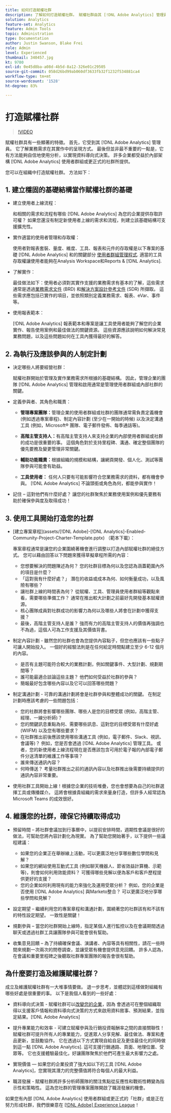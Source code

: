 ```yaml
---
title: 如何打造賦權社群
description: 了解如何打造賦權社群。 賦權社群由其 [!DNL Adobe Analytics] 管理員瞭解業務需求在其實作中的呈現方式，並且有方法能夠自信地使用分析，以實現資料導向式決策。
solution: Analytics
feature-set: Analytics
feature: Admin Tools
topic: Administration
type: Documentation
author: Justin Swanson, Blake Frei
role: Admin
level: Experienced
thumbnail: 340457.jpg
kt: 9780
exl-id: 0e45d8ba-a08d-4b5d-8a12-326e01c29505
source-git-commit: 058d26bd99ab060df3633fb32f1232f534881ca4
workflow-type: tm+mt
source-wordcount: '1528'
ht-degree: 83%

---
```


# 打造賦權社群

>[!VIDEO](https://video.tv.adobe.com/v/340457/?quality=12&learn=on)

賦權社群具有一些顯著的特徵。 首先，它受到其 [!DNL Adobe Analytics] 管理員。 它了解業務需求在其實作中的呈現方式。 最後但並非最不重要的一點是，它有方法能夠自信地使用分析，以實現資料導向式決策。 許多企業都受益於內部架構 [!DNL Adobe Analytics] 使用者群組或更正式的社群所提供。

您可以在組織中打造賦權社群。 方法如下：

## 1. 建立穩固的基礎結構當作賦權社群的基礎

* 建立使用者上線流程：

  和相關的需求和流程有哪些 [!DNL Adobe Analytics] 為您的企業提供存取許可權？ 如果您還沒有制定新使用者上線的需求和流程，則建立該基礎結構可支援擴充性。

* 實作適當的使用者管理和存取權：

  使用者對報表套裝、量度、維度、工具、報表和元件的存取權是以下專案的基礎 [!DNL Adobe Analytics] 和的關鍵部分 [使用者群組管理程式](https://experienceleague.adobe.com/docs/analytics/admin/admin-console/home.html?lang=zh-Hant). 適當的工具存取權讓使用者能夠在Analysis Workspace和Reports &amp; [!DNL Analytics].

* 了解實作：

  最佳做法如下：使用者必須對其實作支援的業務需求有基本的了解，這些需求通常是透過[業務需求文件](https://experienceleague.adobe.com/docs/analytics-learn/tutorials/implementation/implementation-basics/creating-a-business-requirements-document.html?lang=zh-Hant) (BRD) 和[解決方案設計參考文件](https://experienceleague.adobe.com/docs/analytics-learn/tutorials/implementation/implementation-basics/creating-and-maintaining-an-sdr.html?lang=zh-Hant) (SDR) 所擷取。 這些需求應包括已實作的項目，並依照類別定義業務需求、報表、eVar、事件等。

* 使用報表範本：

  [!DNL Adobe Analytics] 報表範本和專案是讓工具使用者能夠了解您的企業實作、報告使用案例和最佳做法的關鍵資源。 這些資源應該說明如何解決常見業務問題，以及這些問題如何在工具內獲得最好的解答。

## 2. 為執行及應該參與的人制定計劃

* 決定哪些人將要經營社群：

  賦權社群開始於管理及實作業務需求所根據的基礎結構。 因此，管理企業的團隊 [!DNL Adobe Analytics] 管理和啟用通常是管理使用者群組或內部社群的關鍵。

* 定義參與者、其角色和職責：

   * **管理專案團隊：**&#x200B;管理企業的使用者群組或社群的團隊通常需負責定義機會 (例如透過專案章程)、制定內容計劃 (至少在一開始的時候) 以及決定溝通工具 (例如，Microsoft® 團隊、電子郵件發佈、每季通話等)。

   * **高階主管支持人：**&#x200B;有高階主管支持人來支持企業的內部使用者群組或社群的成功是很重要的事。 這個角色對於支持里程碑、溝通、確定整個團隊的優先要務及變更管理非常關鍵。

   * **輔助功能職責：**&#x200B;根據組織的規模和結構，讓網頁開發、個人化、測試等團隊參與可能會有助益。

   * **工具使用者：** 任何人只要有可能影響符合您業務需求的資料，都有機會參與。 [!DNL Adobe Analytics] 不論頭銜或角色為何，都能參與實作！

* 記住 – 這對他們有什麼好處？ 讓您的社群聚焦於業務使用案例和優先要務有助於確保參與度及取得成功！

## 3. 使用工具開始打造您的社群

* [建立專案章程](assets/[!DNL Adobe]-[!DNL Analytics]-Enabled-Community-Project-Charter-Template.pptx) （範本下載）：

  專案章程通常是讓您的企業圍繞著機會進行調整以打造內部賦權社群的絕佳方式。 您可以藉由回答以下問題來獲得草擬章程所需的內容：

   * 您想要解決的問題陳述為何？ 您的社群目標為何以及您認為涵蓋範圍內外的項目是什麼？
   * 「這對我有什麼好處？」 潛在的收益或成本為何、如何衡量成功，以及風險有哪些？
   * 讓社群上線的時間表為何？ 從賦權、工具、管理員使用者群組等觀點來看，需要哪些準備工作？ 通常在推出較大計劃之前最好先開發基本賦權資源。
   * 核心團隊成員對社群成功的影響力為何以及哪些人將會在計劃中獲得支援？
   * 最後，高階主管支持人是誰？ 強而有力的高階主管支持人的價值再強調也不為過，這個人可為工作支援及其價值背書。

* 制定內容計劃 - 雖然您的社群也會為您提供內容點子，但您也應該有一些點子可讓人開始投入。 一個好的經驗法則是在任何給定時間點建立至少 6-12 個月的內容。

   * 是否有主題可能符合較大的業務計劃，例如關鍵事件、大型計劃、規劃期間等？
   * 誰可能最適合談論這些主題？ 他們如何受益於社群的參與？
   * 簡報最好包含哪些內容以及它可以回答哪些問題？

* 制定溝通計劃 - 可靠的溝通計劃將會是社群參與和整體成功的關鍵。 在制定計劃時應該考慮的一些問題包括：

   * 您的社群將會影響哪些團隊、哪些人是您的目標受眾 (例如，高階主管、經理、一線分析師)？
   * 您的關鍵訊息重點為何、需要哪些訊息、這對您的目標受眾有什麼好處 (WIIFM) 以及您有哪些要求？
   * 在社群推出前後應該使用哪些溝通工具 (例如，電子郵件、Slack、視訊、會議等)？ 例如，您是否會透過 [!DNL Adobe Analytics] 管理工具。 或者，您的新使用者上線流程現在是否應該包含可用於電子報的內部電子郵件分送清單的維護工作等事項？
   * 誰來傳送通訊內容？
   * 何時傳送？ 考量社群推出之前的通訊內容以及社群推出後需要持續提供的通訊內容非常重要。

* 使用社群工具開始上線！根據您企業的技術堆疊，您也會想要為自己的社群選擇工具或傳播媒介。 這將會根據貴組織的需求來量身打造，但許多人經常認為 Microsoft Teams 的成效很好。

## 4. 維護您的社群，確保它持續取得成功

* 預留時間 – 將社群會議加到行事曆中，以提前安排時間，週期性會議是很好的做法，可幫助您將內容計劃化為現實。 為了幫助您開始著手，以下提供一些議程建議：

   * 如果您的企業正在舉辦線上活動，可以更廣泛地分享哪些數位學問和見解？
   * 如果您的網站使用互動式工具 (例如聊天機器人、節省效益計算機、示範等)，則會如何利用效能資料？ 可獲得哪些見解以便為客戶和客戶歷程提供更好的支援？
   * 您的企業如何利用現有的能力來強化及運用受眾分析？ 例如，您的企業是否使用 [!DNL Adobe Analytics] 與Marketo整合？ 可以更廣泛地分享哪些學問和見解？

* 設定期望 – 繼續利用您的專案章程和溝通計劃，圍繞著您的社群該有和不該有的特性設定期望。 一致性是關鍵！
* 規劃參與 – 當您的社群開始上線時，指定某個人進行監控以及在會議期間透過聊天或透過社群工具讓團隊參與可能會很有幫助。
* 收集意見回饋 – 為了持續確保會議、演講者、內容等具有相關性，請花一些時間來規劃一次兩次的問卷調查，並讓受眾有機會提供意見回饋。 許多人認為，在會議和重要里程碑之後聽取社群專案團隊的報告會很有幫助。

## 為什麼要打造及維護賦權社群？

成立及維護賦權社群有一大堆事情要做。 退一步思考，並體認到這樣做對組織有哪些好處是很重要的事。 以下是我個人看到的一些好處：

* 資料導向式決策 - 賦權社群可以[改變您的企業](https://experienceleague.adobe.com/docs/analytics-learn/tutorials/intro-to-analytics/what-can-aa-do-for-me/how-adobe-analysis-workspace-can-change-your-business.html?lang=zh-Hant)，因為 會透過可在整個組織取得以支援客戶情報和資料導向式決策的方式來啟用資料敘事、預測結果，並指定結果。[!DNL Adobe Analytics]

* 提升專業能力和效率 - 可建立賦權參與及行銷投資報酬率之間的直接關聯性！ 賦權社群可提升所有人的專業能力，促進眾人分享見解、最佳做法、專案和產品更新，並鼓勵協作。 它在透過以下方式實現自給自足及更佳最佳化的同時做到這一點 [!DNL Adobe Analytics]. 這可支援行銷通路、頁面、地理位置、受眾等。 它也支援體驗最佳化，好讓團隊聚焦於他們可產生最大影響力之處。

* 實現價值 — 如果您的企業投資了強大如以下的工具 [!DNL Adobe Analytics]，您實現其潛力的完整價值將符合每個人的最大利益。

* 職涯發展 - 賦權社群將許多分析師團隊的關注焦點從反應性和戰術性轉變為指示性和策略性。 這為您社群的管理專案團隊開啟了職涯發展的機會。

如果您有內部 [!DNL Adobe Analytics] 使用者群組或更正式的「社群」或是正在努力形成社群，我們很樂意在 [[!DNL Adobe] Experience League](https://experienceleaguecommunities.adobe.com/t5/adobe-analytics-discussions/bd-p/adobe-analytics-discussions)！
